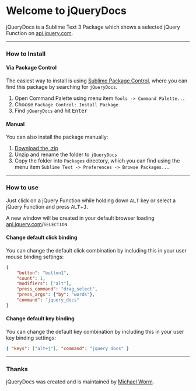 # Welcome to jQueryDocs

jQueryDocs is a Sublime Text 3 Package which shows a selected jQuery Function on [api.jquery.com](http://api.jquery.com/).

***

### How to Install

#### Via Package Control

The easiest way to install is using [Sublime Package Control](https://packagecontrol.io/), where you can find this package by searching for `jQueryDocs`.

1. Open Command Palette using menu item `Tools -> Command Palette...`
2. Choose `Package Control: Install Package`
3. Find `jQueryDocs` and hit <kbd>Enter</kbd>

#### Manual

You can also install the package manually:

1. [Download the .zip](https://github.com/Miw0/jQueryDocs/archive/master.zip)
2. Unzip and rename the folder to `jQueryDocs`
3. Copy the folder into `Packages` directory, which you can find using the menu item `Sublime Text -> Preferences -> Browse Packages...`

***

### How to use

Just click on a jQuery Function while holding down <kbd>ALT</kbd> key or select a jQuery Function and press <kbd>ALT</kbd>+<kbd>J</kbd>.

A new window will be created in your default browser loading [api.jquery.com](http://api.jquery.com/)/`SELECTION`

#### Change default click binding

You can change the default click combination by including this in your user mouse binding settings:

```json
{
    "button": "button1",
    "count": 1,
    "modifiers": ["alt"],
    "press_command": "drag_select",
    "press_args": {"by": "words"},
    "command": "jquery_docs"
}
```

#### Change default key binding

You can change the default key combination by including this in your user key binding settings:

```json
{ "keys": ["alt+j"], "command": "jquery_docs" }
```

***

### Thanks

jQueryDocs was created and is maintained by [Michael Worm](https://github.com/Miw0).
